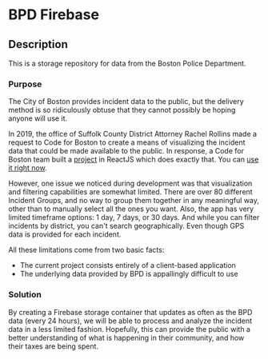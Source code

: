 # BPD Firebase

## Description

This is a storage repository for data from the Boston Police Department.

### Purpose

The City of Boston provides incident data to the public, but the delivery method
is so ridiculously obtuse that they cannot possibly be hoping anyone will use it.

In 2019, the office of Suffolk County District Attorney Rachel Rollins made
a request to Code for Boston to create a means of visualizing the incident data
that could be made available to the public. In response, a Code for Boston team
built a [project](https://github.com/filipemir/police-incident-dashboard-react) in
ReactJS which does exactly that. You can [use it right now](https://filipemir.github.io/police-incident-dashboard-react/).

However, one issue we noticed during development was that visualization and filtering
capabilities are somewhat limited. There are over 80 different Incident Groups, and no way
to group them together in any meaningful way, other than to manually select all the ones you want. Also, the app has very limited timeframe options: 1 day, 7 days, or 30 days. And while
you can filter incidents by district, you can't search geographically. Even though GPS data is provided for each incident.

All these limitations come from two basic facts:

- The current project consists entirely of a client-based application
- The underlying data provided by BPD is appallingly difficult to use

### Solution

By creating a Firebase storage container that updates as often as the BPD data (every 24 hours), we will be able to process and analyze the incident data in a less limited fashion.
Hopefully, this can provide the public with a better understanding of what is happening in
their community, and how their taxes are being spent.
